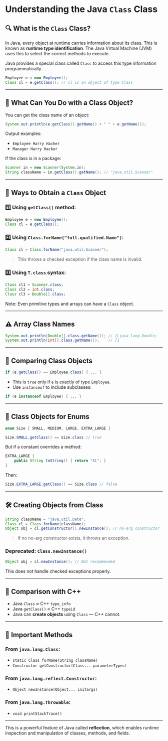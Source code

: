 
# Understanding the Java `Class` Class

## 🔍 What is the `Class` Class?

In Java, every object at runtime carries information about its class. This is known as **runtime type identification**. The Java Virtual Machine (JVM) uses this to select the correct methods to execute.

Java provides a special class called `Class` to access this type information programmatically.

```java
Employee e = new Employee();
Class cl = e.getClass(); // cl is an object of type Class
```

---

## 🧾 What Can You Do with a Class Object?

You can get the class name of an object:

```java
System.out.println(e.getClass().getName() + " " + e.getName());
```

Output examples:
- `Employee Harry Hacker`
- `Manager Harry Hacker`

If the class is in a package:
```java
Scanner in = new Scanner(System.in);
String className = in.getClass().getName(); // "java.util.Scanner"
```

---

## 🧭 Ways to Obtain a `Class` Object

### 1️⃣ Using `getClass()` method:
```java
Employee e = new Employee();
Class cl = e.getClass();
```

### 2️⃣ Using `Class.forName("full.qualified.Name")`:
```java
Class cl = Class.forName("java.util.Scanner");
```

> This throws a checked exception if the class name is invalid.

### 3️⃣ Using `T.class` syntax:
```java
Class cl1 = Scanner.class;
Class cl2 = int.class;
Class cl3 = Double[].class;
```

Note: Even primitive types and arrays can have a `Class` object.

---

## ⚠️ Array Class Names

```java
System.out.println(Double[].class.getName()); // [Ljava.lang.Double;
System.out.println(int[].class.getName());    // [I
```

---

## 🔁 Comparing Class Objects

```java
if (e.getClass() == Employee.class) { ... }
```

- This is `true` only if `e` is exactly of type `Employee`.
- Use `instanceof` to include subclasses:
```java
if (e instanceof Employee) { ... }
```

---

## 🧵 Class Objects for Enums

```java
enum Size { SMALL, MEDIUM, LARGE, EXTRA_LARGE }

Size.SMALL.getClass() == Size.class // true
```

But if a constant overrides a method:
```java
EXTRA_LARGE {
    public String toString() { return "XL"; }
}
```

Then:
```java
Size.EXTRA_LARGE.getClass() == Size.class // false
```

---

## 🛠️ Creating Objects from Class

```java
String className = "java.util.Date";
Class cl = Class.forName(className);
Object obj = cl.getConstructor().newInstance(); // no-arg constructor
```

> If no no-arg constructor exists, it throws an exception.

### Deprecated: `Class.newInstance()`
```java
Object obj = cl.newInstance(); // Not recommended
```

This does not handle checked exceptions properly.

---

## 🧪 Comparison with C++

- Java `Class` ≈ C++ `type_info`
- Java `getClass()` ≈ C++ `typeid`
- Java can **create objects** using `Class` — C++ cannot.

---

## 🔧 Important Methods

### From `java.lang.Class`:
- `static Class forName(String className)`
- `Constructor getConstructor(Class... parameterTypes)`

### From `java.lang.reflect.Constructor`:
- `Object newInstance(Object... initargs)`

### From `java.lang.Throwable`:
- `void printStackTrace()`

---

This is a powerful feature of Java called **reflection**, which enables runtime inspection and manipulation of classes, methods, and fields.
